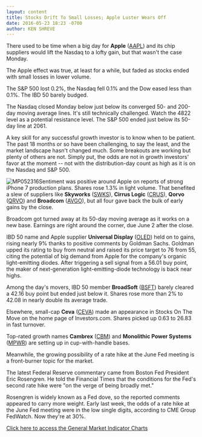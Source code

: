 ```yaml
---
layout: content
title: Stocks Drift To Small Losses; Apple Luster Wears Off
date: 2016-05-23 18:23 -0700
author: KEN SHREVE
---
```






There used to be time when a big day for **Apple** ([AAPL](https://research.investors.com/quote.aspx?symbol=AAPL)) and its chip suppliers would lift the Nasdaq to a lofty gain, but that wasn't the case Monday.


The Apple effect was true, at least for a while, but faded as stocks ended with small losses in lower volume.


The S&P 500 lost 0.2%, the Nasdaq fell 0.1% and the Dow eased less than 0.1%. The IBD 50 barely budged.


The Nasdaq closed Monday below just below its converged 50- and 200-day moving average lines. It's still technically challenged. Watch the 4822 level as a potential resistance level. The S&P 500 ended just below its 50-day line at 2061.


A key skill for any successful growth investor is to know when to be patient. The past 18 months or so have been challenging, to say the least, and the market landscape hasn't changed much. Some breakouts are working but plenty of others are not. Simply put, the odds are not in growth investors' favor at the moment -- not with the distribution-day count as high as it is on the Nasdaq and S&P 500.


![MP052316](https://www.investors.com/wp-content/uploads/2016/05/MP052316-193x300.jpg)Sentiment was positive around Apple on reports of strong iPhone 7 production plans. Shares rose 1.3% in light volume. That benefited a slew of suppliers like **Skyworks** ([SWKS](https://research.investors.com/quote.aspx?symbol=SWKS)), **Cirrus Logic** ([CRUS](https://research.investors.com/quote.aspx?symbol=CRUS)), **Qorvo** ([QRVO](https://research.investors.com/quote.aspx?symbol=QRVO)) and **Broadcom** ([AVGO](https://research.investors.com/quote.aspx?symbol=AVGO)), but all four gave back the bulk of early gains by the close.


Broadcom got turned away at its 50-day moving average as it works on a new base. Earnings are right around the corner, due June 2 after the close.


IBD 50 name and Apple supplier **Universal Display** ([OLED](https://research.investors.com/quote.aspx?symbol=OLED)) held on to gains, rising nearly 9% thanks to positive comments by Goldman Sachs. Goldman upped its rating to buy from neutral and raised its price target to 76 from 55, citing the potential of big demand from Apple for the company's organic light-emitting diodes. After triggering a sell signal from a 56.01 buy point, the maker of next-generation light-emitting-diode technology is back near highs.


Among the day's movers, IBD 50 member **BroadSoft** ([BSFT](https://research.investors.com/quote.aspx?symbol=BSFT)) barely cleared a 42.16 buy point but ended just below it. Shares rose more than 2% to 42.08 in nearly double its average trade.


Elsewhere, small-cap **Ceva** ([CEVA](https://research.investors.com/quote.aspx?symbol=CEVA)) made an appearance in Stocks On The Move on the home page of Investors.com. Shares picked up 0.63 to 26.83 in fast turnover.


Top-rated growth names **Cambrex** ([CBM](https://research.investors.com/quote.aspx?symbol=CBM)) and **Monolithic Power Systems** ([MPWR](https://research.investors.com/quote.aspx?symbol=MPWR)) are setting up in cup-with-handle bases.


Meanwhile, the growing possibility of a rate hike at the June Fed meeting is a front-burner topic for the market.


The latest Federal Reserve commentary came from Boston Fed President Eric Rosengren. He told the Financial Times that the conditions for the Fed's second rate hike were "on the verge of being broadly met."


Rosengren is widely known as a Fed dove, so the reported comments appeared to carry more weight. Early last week, the odds of a rate hike at the June Fed meeting were in the low single digits, according to CME Group FedWatch. Now they're at 30%.


[Click here to access the General Market Indicator Charts](https://www.investors.com/wp-content/uploads/2016/05/IBD2305154013GMI.pdf)




